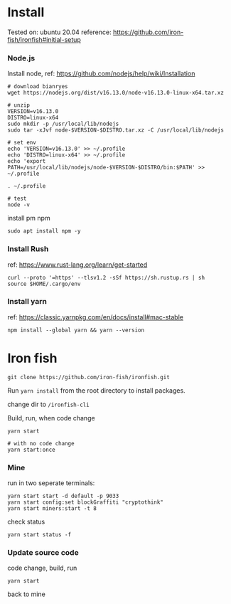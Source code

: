 # Install

Tested on: ubuntu 20.04
reference: https://github.com/iron-fish/ironfish#initial-setup

### Node.js

Install node, ref: https://github.com/nodejs/help/wiki/Installation
```
# download bianryes
wget https://nodejs.org/dist/v16.13.0/node-v16.13.0-linux-x64.tar.xz

# unzip
VERSION=v16.13.0
DISTRO=linux-x64
sudo mkdir -p /usr/local/lib/nodejs
sudo tar -xJvf node-$VERSION-$DISTRO.tar.xz -C /usr/local/lib/nodejs 

# set env
echo 'VERSION=v16.13.0' >> ~/.profile
echo 'DISTRO=linux-x64' >> ~/.profile
echo 'export PATH=/usr/local/lib/nodejs/node-$VERSION-$DISTRO/bin:$PATH' >> ~/.profile

. ~/.profile

# test
node -v
```

install pm npm
```
sudo apt install npm -y
```

### Install Rush

ref: https://www.rust-lang.org/learn/get-started
```
curl --proto '=https' --tlsv1.2 -sSf https://sh.rustup.rs | sh
source $HOME/.cargo/env
```

### Install yarn

ref: https://classic.yarnpkg.com/en/docs/install#mac-stable

```
npm install --global yarn && yarn --version

```

# Iron fish

```
git clone https://github.com/iron-fish/ironfish.git
```

Run `yarn install` from the root directory to install packages.

change dir to `/ironfish-cli`

Build, run, when code change
```
yarn start

# with no code change
yarn start:once
```

### Mine
run in two seperate terminals:
```
yarn start start -d default -p 9033
yarn start config:set blockGraffiti "cryptothink"
yarn start miners:start -t 8
```

check status
```
yarn start status -f
```

### Update source code

code change, build, run
```
yarn start
```
back to mine
